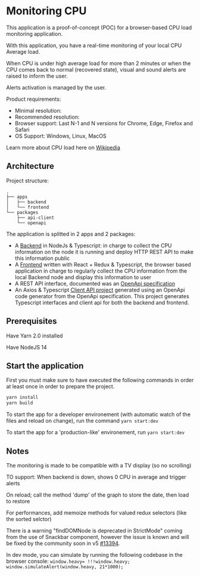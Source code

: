 # Monitoring CPU

This application is a proof-of-concept (POC) for a browser-based CPU load monitoring application.

With this application, you have a real-time monitoring of your local CPU Average load.

When CPU is under high average load for more than 2 minutes or when the CPU comes back to normal (recovered state), visual and sound alerts are raised to inform the user.

Alerts activation is managed by the user.

Product requirements:

- Minimal resolution:
- Recommended resolution:
- Browser support: Last N-1 and N versions for Chrome, Edge, Firefox and Safari
- OS Support: Windows, Linux, MacOS

Learn more about CPU load here on [Wikipedia](https://en.wikipedia.org/wiki/Load_%28computing%29)

## Architecture

Project structure:

```text
.
├── apps
│   ├── backend
│   └── frontend
└── packages
    ├── api-client
    └── openapi
```

The application is splitted in 2 apps and 2 packages:

- A [Backend](./apps/backend) in NodeJs & Typescript: in charge to collect the CPU information on the node it is running and deploy HTTP REST API to make this information public
- A [Frontend](./apps/frontend) written with React + Redux & Typescript, the browser based application in charge to regularly collect the CPU information from the local Backend node and display this information to user
- A REST API interface, documented was an [OpenApi specification](./packages/openapi/monitoring-api.yml)
- An Axios & Typescript [Client API project](./packages/api-client) generated using an OpenApi code generator from the OpenApi specification. This project generates Typescript interfaces and client api for both the backend and frontend.

## Prerequisites

Have Yarn 2.0 installed

Have NodeJS 14

## Start the application

First you must make sure to have executed the following commands in order at least once in order to prepare the project.
```sh
yarn install
yarn build
```

To start the app for a developer environement (with automatic watch of the files and reload on change), run the command `yarn start:dev`

To start the app for a 'production-like' environement, run `yarn start:dev`

## Notes

The monitoring is made to be compatible with a TV display (so no scrolling)

TO support: When backend is down, shows 0 CPU in average and trigger alerts

On reload; call the method 'dump' of the graph to store the date, then load to restore

For performances, add memoize methods for valued redux selectors (like the sorted selctor)

There is a warning "findDOMNode is deprecated in StrictMode" coming from the use of Snackbar component, however the issue is known and will be fixed by the community soon in v5 [#13394](https://github.com/mui-org/material-ui/issues/13394).

In dev mode, you can simulate by running the following codebase in the browser console: `window.heavy= !!!window.heavy; window.simulateAlert(window.heavy, 21*1000);`
